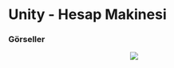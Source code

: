 # Unity - Hesap Makinesi

### Görseller

<div align="center">
  <img src="https://github.com/zeynoaydn/Mvc_Library_Revise/blob/main/revisegif.gif" width="auto">
</div>


